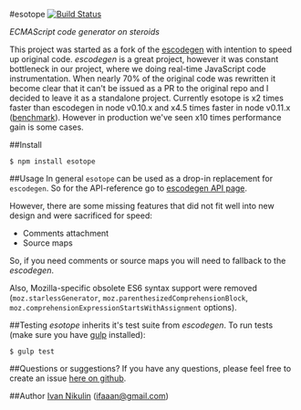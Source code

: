 #esotope
[![Build Status](https://api.travis-ci.org/inikulin/esotope.svg)](https://travis-ci.org/inikulin/esotope)

*ECMAScript code generator on steroids*

This project was started as a fork of the [escodegen](https://github.com/Constellation/escodegen) with intention to
speed up original code. *escodegen* is a great project, however it was constant bottleneck in our project, where we doing
real-time JavaScript code instrumentation. When nearly 70% of the original code was rewritten it become clear that it
can't be issued as a PR to the original repo and I decided to leave it as a standalone project. Currently esotope is x2
times faster than escodegen in node v0.10.x and x4.5 times faster in node v0.11.x ([benchmark](https://github.com/inikulin/esotope/tree/master/benchmark)).
However in production we've seen x10 times performance gain is some cases.

##Install
```
$ npm install esotope
```

##Usage
In general `esotope` can be used as a drop-in replacement for `escodegen`. So for the API-reference go to
[escodegen API page](https://github.com/Constellation/escodegen/wiki/API).

However, there are some missing features that
did not fit well into new design and were sacrificed for speed:

* Comments attachment
* Source maps

So, if you need comments or source maps you will need to fallback to the *escodegen*.

Also, Mozilla-specific obsolete ES6 syntax support were removed (`moz.starlessGenerator`, `moz.parenthesizedComprehensionBlock`,
`moz.comprehensionExpressionStartsWithAssignment` options).

##Testing
*esotope* inherits it's test suite from *escodegen*. To run tests (make sure you have [gulp](https://github.com/gulpjs/gulp/) installed):
```
$ gulp test
```

##Questions or suggestions?
If you have any questions, please feel free to create an issue [here on github](https://github.com/inikulin/esotope/issues).

##Author
[Ivan Nikulin](https://github.com/inikulin) (ifaaan@gmail.com)
